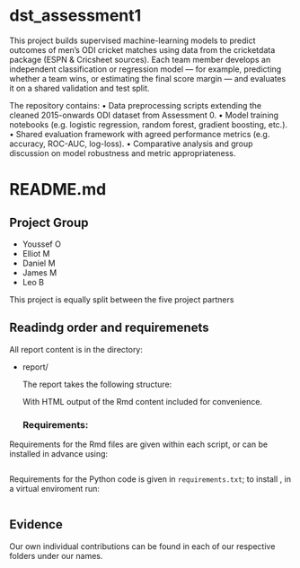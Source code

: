 # dst_assessment1
This project builds supervised machine-learning models to predict outcomes of men’s ODI cricket matches using data from the cricketdata package (ESPN & Cricsheet sources). Each team member develops an independent classification or regression model — for example, predicting whether a team wins, or estimating the final score margin — and evaluates it on a shared validation and test split.

The repository contains:
• Data preprocessing scripts extending the cleaned 2015-onwards ODI dataset from Assessment 0.
• Model training notebooks (e.g. logistic regression, random forest, gradient boosting, etc.).
• Shared evaluation framework with agreed performance metrics (e.g. accuracy, ROC-AUC, log-loss).
• Comparative analysis and group discussion on model robustness and metric appropriateness.
# README.md

## Project Group

* Youssef O
* Elliot M
* Daniel M
* James M
* Leo B

This project is equally split between the five project partners

## Readindg order and requiremenets

All report content is in the directory:

* report/

  The report takes the following structure:



  With HTML output of the Rmd content included for convenience.

  ### Requirements:

Requirements for the Rmd files are given within each script, or can be installed in advance using:
```{sh}
```
Requirements for the Python code is given in `requirements.txt`; to install , in a virtual enviroment run:

```{sh}
```

## Evidence 

Our own individual contributions can be found in each of our respective folders under our names.
